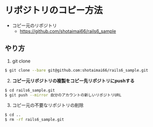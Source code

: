 # リポジトリのコピー方法

- コピー元のリポジトリ
    - https://github.com/shotaimai66/rails6_sample

## やり方
1. git clone

```bash
$ git clone --bare git@github.com:shotaimai66/rails6_sample.git
```

2. **コピー元リポジトリの複製をコピー先リポジトリにpushする**

```bash
$ cd rails6_sample.git
$ git push --mirror 自分のアカウントの新しいリポジトリURL
```

3. コピー元の不要なリポジトリの削除

```bash
$ cd ..
$ rm -rf rails6_sample.git
```
